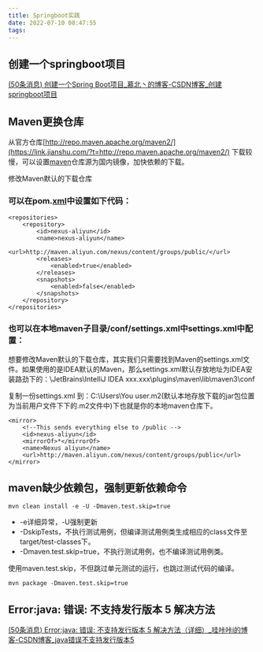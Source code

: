 ```yaml
---
title: Springboot实践
date: 2022-07-10 08:47:55
tags:
---
```


## 创建一个springboot项目

[(50条消息) 创建一个Spring Boot项目_慕北丶的博客-CSDN博客_创建springboot项目](https://blog.csdn.net/qq_42539533/article/details/90607415)

<!-- more -->

## Maven更换仓库

从官方仓库[http://repo.maven.apache.org/maven2/](https://link.jianshu.com/?t=http://repo.maven.apache.org/maven2/) 下载较慢，可以设置[maven](https://so.csdn.net/so/search?q=maven&spm=1001.2101.3001.7020)仓库源为国内镜像，加快依赖的下载。

修改Maven默认的下载仓库

### 可以在pom.[xml](https://so.csdn.net/so/search?q=xml&spm=1001.2101.3001.7020)中设置如下代码：

```
<repositories>
    <repository>
        <id>nexus-aliyun</id>
        <name>nexus-aliyun</name>
        <url>http://maven.aliyun.com/nexus/content/groups/public/</url>
        <releases>
            <enabled>true</enabled>
        </releases>
        <snapshots>
            <enabled>false</enabled>
        </snapshots>
    </repository>
</repositories>
```

### 也可以在本地maven子目录/conf/settings.xml中settings.xml中配置：

想要修改Maven默认的下载仓库，其实我们只需要找到Maven的settings.xml文件。如果使用的是IDEA默认的Maven，那么settings.xml默认存放地址为IDEA安装路劲下的：\JetBrains\IntelliJ IDEA xxx.xxx\plugins\maven\lib\maven3\conf

复制一份settings.xml 到：C:\Users\You user.m2(默认本地存放下载的jar包位置为当前用户文件下下的.m2文件中)下也就是你的本地maven仓库下。

```
<mirror>
    <!--This sends everything else to /public -->
    <id>nexus-aliyun</id>
    <mirrorOf>*</mirrorOf>
    <name>Nexus aliyun</name>
    <url>http://maven.aliyun.com/nexus/content/groups/public</url>
</mirror>
```

## maven缺少依赖包，强制更新依赖命令

```
mvn clean install -e -U -Dmaven.test.skip=true
```

- -e详细异常，-U强制更新
- -DskipTests，不执行测试用例，但编译测试用例类生成相应的class文件至target/test-classes下。
- -Dmaven.test.skip=true，不执行测试用例，也不编译测试用例类。

使用maven.test.skip，不但跳过单元测试的运行，也跳过测试代码的编译。

```
mvn package -Dmaven.test.skip=true
```

## Error:java: 错误: 不支持发行版本 5 解决方法

[(50条消息) Error:java: 错误: 不支持发行版本 5 解决方法（详细）_哇咔咔i的博客-CSDN博客_java错误不支持发行版本5](https://blog.csdn.net/DD04567/article/details/107205871)